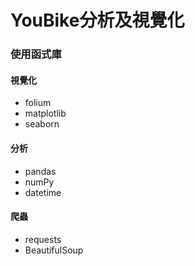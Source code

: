 # YouBike分析及視覺化
### 使用函式庫
####     視覺化
* folium
* matplotlib
* seaborn
#### 分析
* pandas
* numPy
* datetime
#### 爬蟲
* requests
* BeautifulSoup
